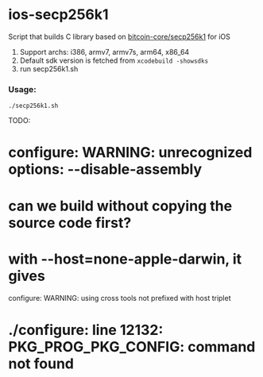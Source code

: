 # ios-secp256k1
Script that builds C library based on [bitcoin-core/secp256k1](https://github.com/bitcoin-core/secp256k1) for iOS

1. Support archs: i386, armv7, armv7s, arm64, x86_64  
2. Default sdk version is fetched from `xcodebuild -showsdks`  
3. run secp256k1.sh  

### Usage:

```shell
./secp256k1.sh
```


TODO: 

# configure: WARNING: unrecognized options: --disable-assembly
# can we build without copying the source code first?
# with  --host=none-apple-darwin, it gives
configure: WARNING: using cross tools not prefixed with host triplet
# ./configure: line 12132: PKG_PROG_PKG_CONFIG: command not found


